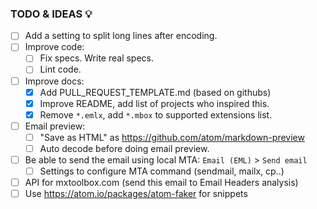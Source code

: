 ### TODO & IDEAS 💡

- [ ] Add a setting to split long lines after encoding.
- [ ] Improve code:
  - [ ] Fix specs. Write real specs.
  - [ ] Lint code.
- [ ] Improve docs:
  - [x] Add PULL_REQUEST_TEMPLATE.md (based on githubs)
  - [x] Improve README, add list of projects who inspired this.
  - [x] Remove `*.emlx`, add `*.mbox` to supported extensions list.
- [ ] Email preview:
  - [ ] "Save as HTML" as https://github.com/atom/markdown-preview
  - [ ] Auto decode before doing email preview.
- [ ] Be able to send the email using local MTA: `Email (EML)` > `Send email`
  - [ ] Settings to configure MTA command (sendmail, mailx, cp..)
- [ ] API for mxtoolbox.com (send this email to Email Headers analysis)
- [ ] Use https://atom.io/packages/atom-faker for snippets
